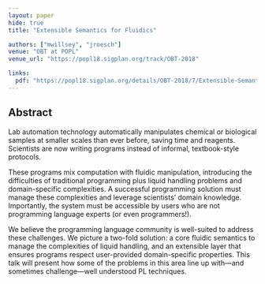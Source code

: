 ```yaml
---
layout: paper
hide: true
title: "Extensible Semantics for Fluidics"

authors: ["mwillsey", "jroesch"]
venue: "OBT at POPL"
venue_url: "https://popl18.sigplan.org/track/OBT-2018"

links:
  pdf: "https://popl18.sigplan.org/details/OBT-2018/7/Extensible-Semantics-for-Fluidics"
---
```


## Abstract

Lab automation technology automatically manipulates chemical or
biological samples at smaller scales than ever before, saving time and
reagents. Scientists are now writing programs instead of informal,
textbook-style protocols.

These programs mix computation with fluidic manipulation,
introducing the difficulties of traditional programming plus liquid
handling problems and domain-specific complexities.
A successful programming solution must manage these complexities and
leverage scientists’ domain knowledge. Importantly, the system must be
accessible by users who are not programming language experts (or even
programmers!).

We believe the programming language community is well-suited to
address these challenges.  We picture a two-fold solution: a core
fluidic semantics to manage the complexities of liquid handling, and
an extensible layer that ensures programs respect user-provided
domain-specific properties. This talk will present how some of the
problems in this area line up with—and sometimes challenge—well
understood PL techniques.
